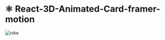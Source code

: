 # ⚛️ React-3D-Animated-Card-framer-motion

![nike](https://user-images.githubusercontent.com/26189854/161469806-caa1d111-79a8-49aa-b816-f8efa249335f.gif)






